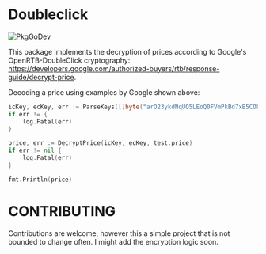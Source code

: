 # Doubleclick

[![PkgGoDev](https://pkg.go.dev/badge/github.com/matipan/doubleclick)](https://pkg.go.dev/github.com/matipan/doubleclick)

This package implements the decryption of prices according to Google's OpenRTB-DoubleClick cryptography: https://developers.google.com/authorized-buyers/rtb/response-guide/decrypt-price.

Decoding a price using examples by Google shown above:

```go
icKey, ecKey, err := ParseKeys([]byte("arO23ykdNqUQ5LEoQ0FVmPkBd7xB5CO89PDZlSjpFxo="), []byte("skU7Ax_NL5pPAFyKdkfZjZz2-VhIN8bjj1rVFOaJ_5o="))
if err != { 
	log.Fatal(err)
}

price, err := DecryptPrice(icKey, ecKey, test.price)
if err != nil {
	log.Fatal(err)
}

fmt.Println(price)
```

# CONTRIBUTING
Contributions are welcome, however this a simple project that is not bounded to change often. I might add the encryption logic soon.
